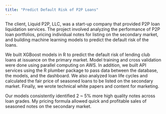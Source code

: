 ```yaml
---
title: "Predict Default Risk of P2P Loans"
---
```


The client, Liquid P2P, LLC, was a start-up company that provided P2P loan liquidation services. The project involved analyzing the performance of P2P loan portfolios, pricing individual notes for listing on the secondary market, and building machine learning models to predict the default risk of the loans.

We built XGBoost models in R to predict the default risk of lending club loans at issuance on the primary market. Model training and cross validation were done using parallel computing on AWS. In addition, we built API services using the R plumber package to pass data between the database, the models, and the dashboard. We also analyzed loan life cycles and calculated the fair price of seasoned loans to be listed on the secondary market. Finally, we wrote technical white papers and content for marketing.

Our models consistently identified 2 ~ 5% more high quality notes across loan grades. My pricing formula allowed quick and profitable sales of seasoned notes on the secondary market.